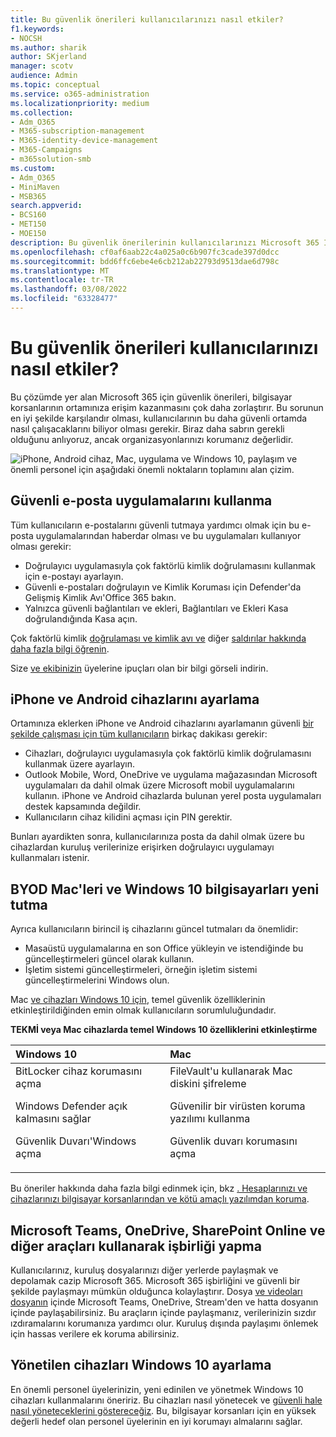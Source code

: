 ```yaml
---
title: Bu güvenlik önerileri kullanıcılarınızı nasıl etkiler?
f1.keywords:
- NOCSH
ms.author: sharik
author: SKjerland
manager: scotv
audience: Admin
ms.topic: conceptual
ms.service: o365-administration
ms.localizationpriority: medium
ms.collection:
- Adm_O365
- M365-subscription-management
- M365-identity-device-management
- M365-Campaigns
- m365solution-smb
ms.custom:
- Adm_O365
- MiniMaven
- MSB365
search.appverid:
- BCS160
- MET150
- MOE150
description: Bu güvenlik önerilerinin kullanıcılarınızı Microsoft 365 İş Ekstra ve verilerinizi nasıl etkilediğini öğrenin.
ms.openlocfilehash: cf0af6aab22c4a025a0c6b907fc3cade397d0dcc
ms.sourcegitcommit: bdd6ffc6ebe4e6cb212ab22793d9513dae6d798c
ms.translationtype: MT
ms.contentlocale: tr-TR
ms.lasthandoff: 03/08/2022
ms.locfileid: "63328477"
---
```

# <a name="how-these-security-recommendations-affect-your-users"></a>Bu güvenlik önerileri kullanıcılarınızı nasıl etkiler?

Bu çözümde yer alan Microsoft 365 için güvenlik önerileri, bilgisayar korsanlarının ortamınıza erişim kazanmasını çok daha zorlaştırır. Bu sorunun en iyi şekilde karşılandır olması, kullanıcılarının bu daha güvenli ortamda nasıl çalışacaklarını biliyor olması gerekir. Biraz daha sabrın gerekli olduğunu anlıyoruz, ancak organizasyonlarınızı korumanız değerlidir.

![iPhone, Android cihaz, Mac, uygulama ve Windows 10, paylaşım ve önemli personel için aşağıdaki önemli noktaların toplamını alan çizim.](../media/M365-democracy-Users_900px.png)

## <a name="use-secure-email-practices"></a>Güvenli e-posta uygulamalarını kullanma

Tüm kullanıcıların e-postalarını güvenli tutmaya yardımcı olmak için bu e-posta uygulamalarından haberdar olması ve bu uygulamaları kullanıyor olması gerekir:

- Doğrulayıcı uygulamasıyla çok faktörlü kimlik doğrulamasını kullanmak için e-postayı ayarlayın.
- Güvenli e-postaları doğrulayın ve Kimlik Koruması için Defender'da Gelişmiş Kimlik Avı'Office 365 bakın.
- Yalnızca güvenli bağlantıları ve ekleri, Bağlantıları ve Ekleri Kasa doğrulandığında Kasa açın.

Çok faktörlü kimlik [doğrulaması ve kimlik avı ve](m365bp-multifactor-authentication.md) diğer [saldırılar hakkında daha fazla bilgi öğrenin](m365-campaigns-phishing-and-attacks.md).

Size [ve ekibinizin](m365-campaigns-protect-campaign-infographic.md) üyelerine ipuçları olan bir bilgi görseli indirin.

## <a name="set-up-iphones-and-android-devices"></a>iPhone ve Android cihazlarını ayarlama

Ortamınıza eklerken iPhone ve Android cihazlarını ayarlamanın güvenli [bir şekilde çalışması için tüm kullanıcıların](../business/set-up-mobile-devices.md) birkaç dakikası gerekir:

- Cihazları, doğrulayıcı uygulamasıyla çok faktörlü kimlik doğrulamasını kullanmak üzere ayarlayın.
- Outlook Mobile, Word, OneDrive ve uygulama mağazasından Microsoft uygulamaları da dahil olmak üzere Microsoft mobil uygulamalarını kullanın. iPhone ve Android cihazlarda bulunan yerel posta uygulamaları destek kapsamında değildir. 
- Kullanıcıların cihaz kilidini açması için PIN gerektir.

Bunları ayardikten sonra, kullanıcılarınıza posta da dahil olmak üzere bu cihazlardan kuruluş verilerinize erişirken doğrulayıcı uygulamayı kullanmaları istenir.

## <a name="keep-byod-macs-and-windows-10-pcs-fresh"></a>BYOD Mac'leri ve Windows 10 bilgisayarları yeni tutma

Ayrıca kullanıcıların birincil iş cihazlarını güncel tutmaları da önemlidir:

- Masaüstü uygulamalarına en son Office yükleyin ve istendiğinde bu güncelleştirmeleri güncel olarak kullanın.
- İşletim sistemi güncelleştirmeleri, örneğin işletim sistemi güncelleştirmelerini Windows olun.

Mac [ve cihazları Windows 10 için](m365bp-protect-pcs-macs.md), temel güvenlik özelliklerinin etkinleştirildiğinden emin olmak kullanıcıların sorumluluğundadır.

**TEKMİ veya Mac cihazlarda temel Windows 10 özelliklerini etkinleştirme**

|**Windows 10**|**Mac**|
|:-----|:------|
|BitLocker cihaz korumasını açma<p><p> Windows Defender açık kalmasını sağlar <p>Güvenlik Duvarı'Windows açma| FileVault'u kullanarak Mac diskini şifreleme <p><p>Güvenilir bir virüsten koruma yazılımı kullanma <p>Güvenlik duvarı korumasını açma|

Bu öneriler hakkında daha fazla bilgi edinmek için, bkz [. Hesaplarınızı ve cihazlarınızı bilgisayar korsanlarından ve kötü amaçlı yazılımdan koruma](https://support.office.com/article/Protect-your-account-and-devices-from-hackers-and-malware-066d6216-a56b-4f90-9af3-b3a1e9a327d6#ID0EAABAAA=Windows_10).

## <a name="collaborate-using-microsoft-teams-onedrive-sharepoint-online-and-other-tools"></a>Microsoft Teams, OneDrive, SharePoint Online ve diğer araçları kullanarak işbirliği yapma

Kullanıcılarınız, kuruluş dosyalarınızı diğer yerlerde paylaşmak ve depolamak cazip Microsoft 365. Microsoft 365 işbirliğini ve güvenli bir şekilde paylaşmayı mümkün olduğunca kolaylaştırır. Dosya [ve videoları dosyanın](share-files-and-videos.md) içinde Microsoft Teams, OneDrive, Stream'den ve hatta dosyanın içinde paylaşabilirsiniz. Bu araçların içinde paylaşmanız, verilerinizin sızdır ızdıramalarını korumanıza yardımcı olur. Kuruluş dışında paylaşımı önlemek için hassas verilere ek koruma abilirsiniz.

## <a name="set-up-managed-windows-10-devices"></a>Yönetilen cihazları Windows 10 ayarlama

En önemli personel üyelerinizin, yeni edinilen ve yönetmek Windows 10 cihazları kullanmalarını öneririz. Bu cihazları nasıl yönetecek ve [güvenli hale nasıl yöneteceklerini göstereceğiz](../business/set-up-windows-devices.md?toc=/microsoft-365/campaigns/toc.json). Bu, bilgisayar korsanları için en yüksek değerli hedef olan personel üyelerinin en iyi korumayı almalarını sağlar.
